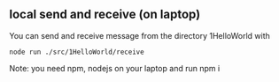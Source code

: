 ## local send and receive (on laptop)
You can send and receive message from the directory 1HelloWorld with
``` node run ./src/1HelloWorld/send
node run ./src/1HelloWorld/receive
```
Note: you need npm, nodejs on your laptop and run npm i